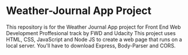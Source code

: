 


# Weather-Journal App Project

This repository is for the Weather Journal App project for Front End Web Development Proffesional track by FWD and Udacity
This project uses HTML, CSS, JavaScript and Node JS to create a web page that runs on a local server.
You'll have to download Express, Body-Parser and CORS.
